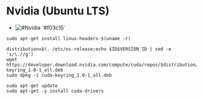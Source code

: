 # Nvidia (Ubuntu LTS)

- ![#Nvidia]([https://via.placeholder.com/15/c5f015/c5f015.png](https://docs.nvidia.com/datacenter/tesla/tesla-installation-notes/index.html#install-types)) `#f03c15`
```
sudo apt-get install linux-headers-$(uname -r)
```
```
distribution=$(. /etc/os-release;echo $ID$VERSION_ID | sed -e 's/\.//g')
wget https://developer.download.nvidia.com/compute/cuda/repos/$distribution/x86_64/cuda-keyring_1.0-1_all.deb
sudo dpkg -i cuda-keyring_1.0-1_all.deb
```
```
sudo apt-get update
sudo apt-get -y install cuda-drivers
```
